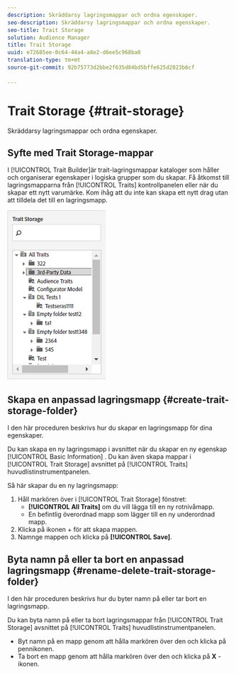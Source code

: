 ```yaml
---
description: Skräddarsy lagringsmappar och ordna egenskaper.
seo-description: Skräddarsy lagringsmappar och ordna egenskaper.
seo-title: Trait Storage
solution: Audience Manager
title: Trait Storage
uuid: e72685ee-0c64-44a4-a8e2-d6ee5c968ba0
translation-type: tm+mt
source-git-commit: 92b75773d2bbe2f635d84bd5bffe625d2023b6cf

---
```



# Trait Storage {#trait-storage}

Skräddarsy lagringsmappar och ordna egenskaper.

<!-- c_tb_storage.xml -->

## Syfte med Trait Storage-mappar

I [!UICONTROL Trait Builder]är trait-lagringsmappar kataloger som håller och organiserar egenskaper i logiska grupper som du skapar. Få åtkomst till lagringsmapparna från [!UICONTROL Traits] kontrollpanelen eller när du skapar ett nytt varumärke. Kom ihåg att du inte kan skapa ett nytt drag utan att tilldela det till en lagringsmapp.

![](assets/tb_storage.png)

## Skapa en anpassad lagringsmapp {#create-trait-storage-folder}

I den här proceduren beskrivs hur du skapar en lagringsmapp för dina egenskaper.

<!-- t_tb_create_storage.xml -->

Du kan skapa en ny lagringsmapp i avsnittet när du skapar en ny egenskap [!UICONTROL Basic Information] . Du kan även skapa mappar i [!UICONTROL Trait Storage] avsnittet på [!UICONTROL Traits] huvudlistinstrumentpanelen.

Så här skapar du en ny lagringsmapp:

1. Håll markören över i [!UICONTROL Trait Storage] fönstret:
   * **[!UICONTROL All Traits]** om du vill lägga till en ny rotnivåmapp.
   * En befintlig överordnad mapp som lägger till en ny underordnad mapp.
1. Klicka på ikonen + för att skapa mappen.
1. Namnge mappen och klicka på **[!UICONTROL Save]**.

## Byta namn på eller ta bort en anpassad lagringsmapp {#rename-delete-trait-storage-folder}

I den här proceduren beskrivs hur du byter namn på eller tar bort en lagringsmapp.

<!-- t_tb_rename_delete_storage.xml -->

Du kan byta namn på eller ta bort lagringsmappar från [!UICONTROL Trait Storage] avsnittet på [!UICONTROL Traits] huvudlistinstrumentpanelen.

* Byt namn på en mapp genom att hålla markören över den och klicka på pennikonen.
* Ta bort en mapp genom att hålla markören över den och klicka på **X** -ikonen.